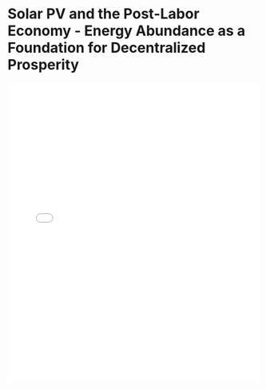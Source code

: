 # Solar PV and the Post-Labor Economy - Energy Abundance as a Foundation for Decentralized Prosperity

<embed src="Solar PV and the Post-Labor Economy - Energy Abundance as a Foundation for Decentralized Prosperity.pdf" type="application/pdf" width="100%" height="600px">
